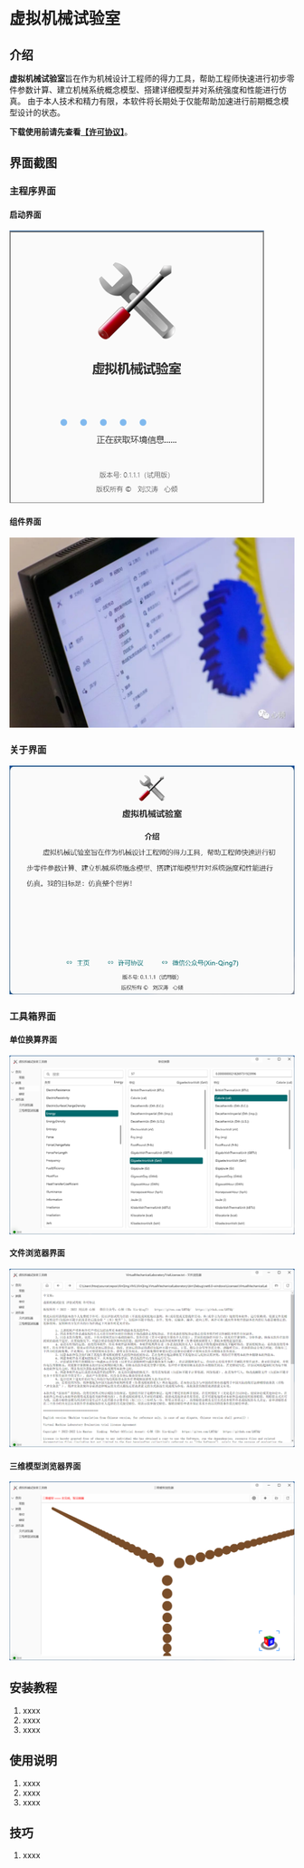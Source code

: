 # 虚拟机械试验室
      
    
## 介绍
    
**虚拟机械试验室**旨在作为机械设计工程师的得力工具，帮助工程师快速进行初步零件参数计算、建立机械系统概念模型、搭建详细模型并对系统强度和性能进行仿真。
由于本人技术和精力有限，本软件将长期处于仅能帮助加速进行前期概念模型设计的状态。
    
**下载使用前请先查看[【许可协议】](Licenses/)**。
     
     
## 界面截图

### 主程序界面

#### 启动界面
![启动界面](RepositoryResources/StartupImage.png)

#### 组件界面
![组件界面](RepositoryResources/ModulesPageImage.jpg)

### 关于界面
![关于界面](RepositoryResources/AboutImage.png)

### 工具箱界面

#### 单位换算界面
![单位换算界面](RepositoryResources/UnitConversionImage.png)

#### 文件浏览器界面
![文件浏览器界面](RepositoryResources/FileBrowserImage.png)

#### 三维模型浏览器界面
![三维模型浏览器界面](RepositoryResources/ModelBrowserImage.png)
 


## 安装教程

1.  xxxx
2.  xxxx
3.  xxxx


## 使用说明

1.  xxxx
2.  xxxx
3.  xxxx


## 技巧

1.  xxxx
